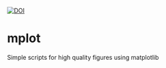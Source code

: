 [![DOI](https://img.shields.io/badge/DOI-10.5281%2Fzenodo.1160616-blue.svg?style=flat-square)](https://zenodo.org/badge/latestdoi/88436837)

# mplot
Simple scripts for high quality figures using matplotlib
